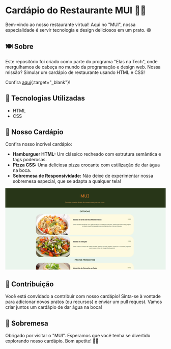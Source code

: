 # Cardápio do Restaurante MUI 🍔🍕

Bem-vindo ao nosso restaurante virtual! Aqui no "MUI", nossa especialidade é servir tecnologia e design deliciosos em um prato. 😄

## 🍽️ Sobre

Este repositório foi criado como parte do programa "Elas na Tech", onde mergulhamos de cabeça no mundo da programação e design web. Nossa missão? Simular um cardápio de restaurante usando HTML e CSS!

Confira [aqui](https://germanavaz.github.io/cardapio/){:target="\_blank"}!

## 🚀 Tecnologias Utilizadas

- HTML
- CSS

## 🍔 Nosso Cardápio

Confira nosso incrível cardápio:

- **Hamburguer HTML:** Um clássico recheado com estrutura semântica e tags poderosas.
- **Pizza CSS:** Uma deliciosa pizza crocante com estilização de dar água na boca.
- **Sobremesa de Responsividade:** Não deixe de experimentar nossa sobremesa especial, que se adapta a qualquer tela!

![layout do site](assets/cardapio.png)

## 🤝 Contribuição

Você está convidado a contribuir com nosso cardápio! Sinta-se à vontade para adicionar novos pratos (ou recursos) e enviar um pull request. Vamos criar juntos um cardápio de dar água na boca!

## 🍦 Sobremesa

Obrigado por visitar o "MUI". Esperamos que você tenha se divertido explorando nosso cardápio. Bom apetite! 🍰✨
